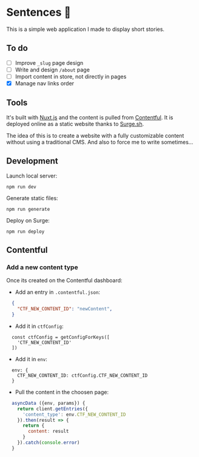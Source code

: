 # Sentences 💬

This is a simple web application I made to display short stories.

## To do
- [ ] Improve `_slug` page design
- [ ] Write and design `/about` page
- [ ] Import content in store, not directly in pages
- [x] Manage nav links order

## Tools

It's built with [Nuxt.js](https://nuxtjs.org) and the content is pulled from [Contentful](https://contentful.com). It is deployed online as a static website thanks to [Surge.sh](https://surge.sh).

The idea of this is to create a website with a fully customizable content without using a traditional CMS. And also to force me to write sometimes...

## Development

Launch local server:
```shell
npm run dev
```

Generate static files:
```shell
npm run generate
```

Deploy on Surge:
```shell
npm run deploy
```

## Contentful

### Add a new content type

Once its created on the Contentful dashboard:

- Add an entry in `.contentful.json`:
```json
  {
    "CTF_NEW_CONTENT_ID": "newContent",
  }
```

- Add it in `ctfConfig`:
```shell
  const ctfConfig = getConfigForKeys([
    'CTF_NEW_CONTENT_ID'
  ])
```

- Add it in `env`:
```shell
  env: {
    CTF_NEW_CONTENT_ID: ctfConfig.CTF_NEW_CONTENT_ID
  }
```

- Pull the content in the choosen page:
```js
  asyncData ({env, params}) {
    return client.getEntries({
      'content_type': env.CTF_NEW_CONTENT_ID
    }).then(result => {
      return {
        content: result
      }
    }).catch(console.error)
  }
```
